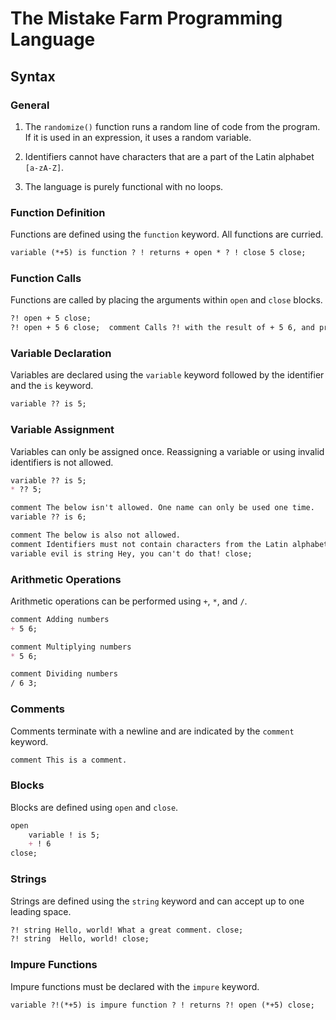 # The Mistake Farm Programming Language

## Syntax

### General

1. The `randomize()` function runs a random line of code from the program. If it is used in an expression, it uses a random variable.

2. Identifiers cannot have characters that are a part of the Latin alphabet `[a-zA-Z]`.

3. The language is purely functional with no loops.

### Function Definition

Functions are defined using the `function` keyword. All functions are curried.

```markdown
variable (*+5) is function ? ! returns + open * ? ! close 5 close;
```

### Function Calls

Functions are called by placing the arguments within `open` and `close` blocks.

```markdown
?! open + 5 close;
?! open + 5 6 close;  comment Calls ?! with the result of + 5 6, and prints 11.
```

### Variable Declaration

Variables are declared using the `variable` keyword followed by the identifier and the `is` keyword.

```markdown
variable ?? is 5;
```

### Variable Assignment

Variables can only be assigned once. Reassigning a variable or using invalid identifiers is not allowed.

```markdown
variable ?? is 5;
* ?? 5;

comment The below isn't allowed. One name can only be used one time.
variable ?? is 6;

comment The below is also not allowed.
comment Identifiers must not contain characters from the Latin alphabet, to not confuse them with language constructs.
variable evil is string Hey, you can't do that! close;
```

### Arithmetic Operations

Arithmetic operations can be performed using `+`, `*`, and `/`.

```markdown
comment Adding numbers
+ 5 6;

comment Multiplying numbers
* 5 6;

comment Dividing numbers
/ 6 3;
```

### Comments

Comments terminate with a newline and are indicated by the `comment` keyword.

```markdown
comment This is a comment.
```

### Blocks

Blocks are defined using `open` and `close`.

```markdown
open
    variable ! is 5;
    + ! 6
close;
```

### Strings

Strings are defined using the `string` keyword and can accept up to one leading space.

```markdown
?! string Hello, world! What a great comment. close;
?! string  Hello, world! close;
```

### Impure Functions

Impure functions must be declared with the `impure` keyword.

```markdown
variable ?!(*+5) is impure function ? ! returns ?! open (*+5) close;
```